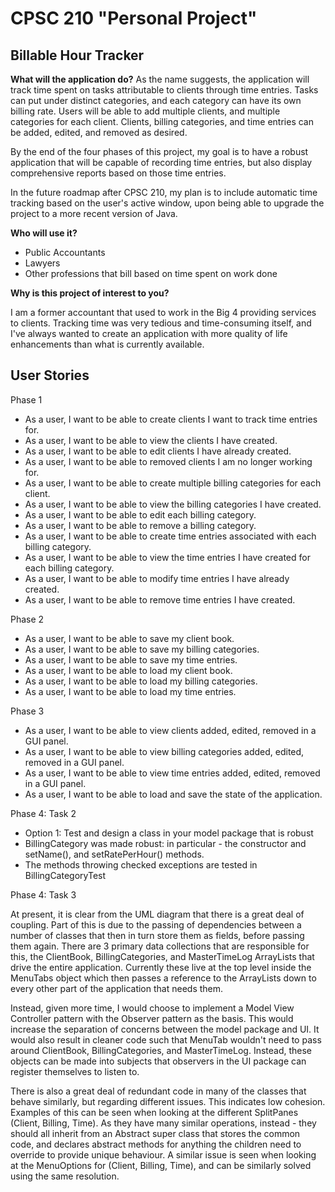 # CPSC 210 "Personal Project"

## Billable Hour Tracker

**What will the application do?**
As the name suggests, the application will track time spent on tasks attributable to clients through time entries. 
Tasks can put under distinct categories, and each category can have its own billing rate.
Users will be able to add multiple clients, and multiple categories for each client.
Clients, billing categories, and time entries can be added, edited, and removed as desired.

By the end of the four phases of this project, my goal is to have a robust application that will be capable of recording time entries,
but also display comprehensive reports based on those time entries.

In the future roadmap after CPSC 210, my plan is to include automatic time tracking based on the user's active window, upon being able to upgrade the project to a more recent version of Java.


**Who will use it?**

- Public Accountants
- Lawyers
- Other professions that bill based on time spent on work done


**Why is this project of interest to you?**

I am a former accountant that used to work in the Big 4 providing services to clients. 
Tracking time was very tedious and time-consuming itself, and I've always wanted to create an application with more quality of life enhancements than what is currently available.



## User Stories
Phase 1
- As a user, I want to be able to create clients I want to track time entries for.
- As a user, I want to be able to view the clients I have created.
- As a user, I want to be able to edit clients I have already created.
- As a user, I want to be able to removed clients I am no longer working for.
- As a user, I want to be able to create multiple billing categories for each client.
- As a user, I want to be able to view the billing categories I have created.
- As a user, I want to be able to edit each billing category.
- As a user, I want to be able to remove a billing category.
- As a user, I want to be able to create time entries associated with each billing category.
- As a user, I want to be able to view the time entries I have created for each billing category.
- As a user, I want to be able to modify time entries I have already created.
- As a user, I want to be able to remove time entries I have created.

Phase 2
- As a user, I want to be able to save my client book.
- As a user, I want to be able to save my billing categories.
- As a user, I want to be able to save my time entries.
- As a user, I want to be able to load my client book.
- As a user, I want to be able to load my billing categories.
- As a user, I want to be able to load my time entries.

Phase 3
- As a user, I want to be able to view clients added, edited, removed in a GUI panel.
- As a user, I want to be able to view billing categories added, edited, removed in a GUI panel.
- As a user, I want to be able to view time entries added, edited, removed in a GUI panel.
- As a user, I want to be able to load and save the state of the application.

Phase 4: Task 2
- Option 1: Test and design a class in your model package that is robust
- BillingCategory was made robust: in particular - the constructor and setName(), and setRatePerHour() methods.
- The methods throwing checked exceptions are tested in BillingCategoryTest
    
Phase 4: Task 3

At present, it is clear from the UML diagram that there is a great deal of coupling. Part of this is due to the passing of dependencies between a number of classes that then in turn store them as fields, before passing them again. There are 3 primary data collections that are responsible for this, the ClientBook, BillingCategories, and MasterTimeLog ArrayLists that drive the entire application. Currently these live at the top level inside the MenuTabs object which then passes a reference to the ArrayLists down to every other part of the application that needs them. 

Instead, given more time, I would choose to implement a Model View Controller pattern with the Observer pattern as the basis. This would increase the separation of concerns between the model package and UI. It would also result in cleaner code such that MenuTab wouldn't need to pass around ClientBook, BillingCategories, and MasterTimeLog. Instead, these objects can be made into subjects that observers in the UI package can register themselves to listen to.

There is also a great deal of redundant code in many of the classes that behave similarly, but regarding different issues. This indicates low cohesion. Examples of this can be seen when looking at the different SplitPanes (Client, Billing, Time). As they have many similar operations, instead - they should all inherit from an Abstract super class that stores the common code, and declares abstract methods for anything the children need to override to provide unique behaviour. A similar issue is seen when looking at the MenuOptions for (Client, Billing, Time), and can be similarly solved using the same resolution.
